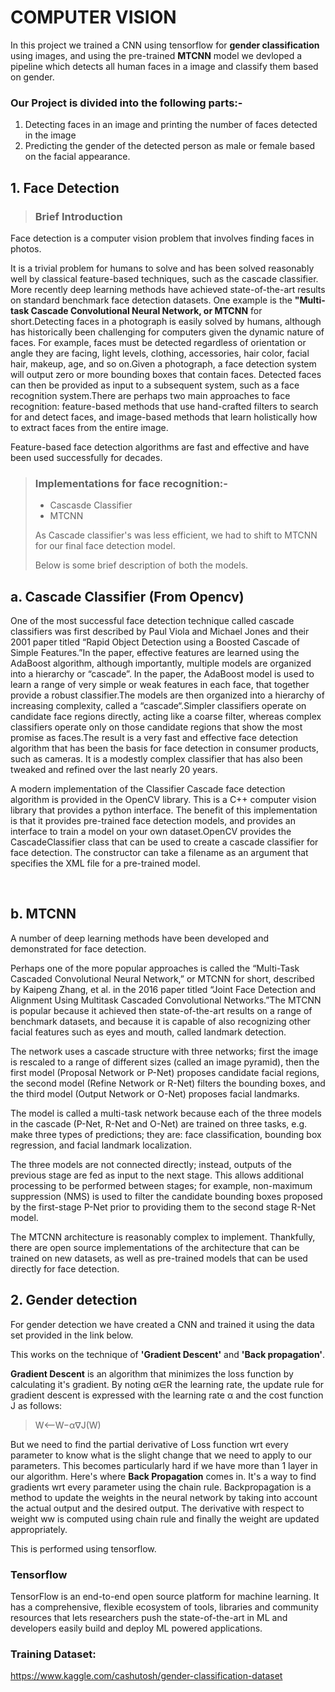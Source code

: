 # COMPUTER VISION
 
In this project we trained a CNN using tensorflow for **gender classification** using images, and using the pre-trained **MTCNN** model we devloped a pipeline which detects all human faces in a image and classify them based on gender.
>
### Our Project is divided into the following parts:-
1. Detecting faces in an image and printing the number of faces detected in the image
2. Predicting the gender of the detected person as male or female based on the facial appearance.
 
## 1. Face Detection
 
>### Brief Introduction
Face detection is a computer vision problem that involves finding faces in photos.
 
It is a trivial problem for humans to solve and has been solved reasonably well by classical feature-based techniques, such as the cascade classifier. More recently deep learning methods have achieved state-of-the-art results on standard benchmark face detection datasets. One example is the **"Multi-task Cascade Convolutional Neural Network, or MTCNN** for short.Detecting faces in a photograph is easily solved by humans, although has historically been challenging for computers given the dynamic nature of faces. For example, faces must be detected regardless of orientation or angle they are facing, light levels, clothing, accessories, hair color, facial hair, makeup, age, and so on.Given a photograph, a face detection system will output zero or more bounding boxes that contain faces. Detected faces can then be provided as input to a subsequent system, such as a face recognition system.There are perhaps two main approaches to face recognition: feature-based methods that use hand-crafted filters to search for and detect faces, and image-based methods that learn holistically how to extract faces from the entire image.
 
Feature-based face detection algorithms are fast and effective and have been used successfully for decades.
 
>###  Implementations for face recognition:-
>- Cascasde Classifier
>- MTCNN
>
>As Cascade classifier's was less efficient, we had to shift to MTCNN for our final face detection model.
>
>Below is some brief description of both the models.
 
## a. Cascade Classifier (From Opencv)
 
One of the most successful face detection technique called cascade classifiers was first described by Paul Viola and Michael Jones and their 2001 paper titled “Rapid Object Detection using a Boosted Cascade of Simple Features.”In the paper, effective features are learned using the AdaBoost algorithm, although importantly, multiple models are organized into a hierarchy or “cascade”. In the paper, the AdaBoost model is used to learn a range of very simple or weak features in each face, that together provide a robust classifier.The models are then organized into a hierarchy of increasing complexity, called a “cascade“.Simpler classifiers operate on candidate face regions directly, acting like a coarse filter, whereas complex classifiers operate only on those candidate regions that show the most promise as faces.The result is a very fast and effective face detection algorithm that has been the basis for face detection in consumer products, such as cameras. It is a modestly complex classifier that has also been tweaked and refined over the last nearly 20 years.
 
A modern implementation of the Classifier Cascade face detection algorithm is provided in the OpenCV library. This is a C++ computer vision library that provides a python interface. The benefit of this implementation is that it provides pre-trained face detection models, and provides an interface to train a model on your own dataset.OpenCV provides the CascadeClassifier class that can be used to create a cascade classifier for face detection. The constructor can take a filename as an argument that specifies the XML file for a pre-trained model.
 
<br>
 
## b. MTCNN
A number of deep learning methods have been developed and demonstrated for face detection.
 
Perhaps one of the more popular approaches is called the “Multi-Task Cascaded Convolutional Neural Network,” or MTCNN for short, described by Kaipeng Zhang, et al. in the 2016 paper titled “Joint Face Detection and Alignment Using Multitask Cascaded Convolutional Networks.”The MTCNN is popular because it achieved then state-of-the-art results on a range of benchmark datasets, and because it is capable of also recognizing other facial features such as eyes and mouth, called landmark detection.
 
The network uses a cascade structure with three networks; first the image is rescaled to a range of different sizes (called an image pyramid), then the first model (Proposal Network or P-Net) proposes candidate facial regions, the second model (Refine Network or R-Net) filters the bounding boxes, and the third model (Output Network or O-Net) proposes facial landmarks.
 
The model is called a multi-task network because each of the three models in the cascade (P-Net, R-Net and O-Net) are trained on three tasks, e.g. make three types of predictions; they are: face classification, bounding box regression, and facial landmark localization.
 
The three models are not connected directly; instead, outputs of the previous stage are fed as input to the next stage. This allows additional processing to be performed between stages; for example, non-maximum suppression (NMS) is used to filter the candidate bounding boxes proposed by the first-stage P-Net prior to providing them to the second stage R-Net model.
 
The MTCNN architecture is reasonably complex to implement. Thankfully, there are open source implementations of the architecture that can be trained on new datasets, as well as pre-trained models that can be used directly for face detection.
 
 
 
## 2. Gender detection
For gender detection we have created a CNN and trained it using the data set provided in the link below.
 
This works on the technique of **'Gradient Descent'** and **'Back propagation'**.
 
**Gradient Descent** is an algorithm that minimizes the loss function by calculating it's gradient. By noting α∈R the learning rate, the update rule for gradient descent is expressed with the learning rate α and the cost function J as follows:
 
>W⟵W−α∇J(W)
 
But we need to find the partial derivative of Loss function wrt every parameter to know what is the slight change that we need to apply to our parameters. This becomes particularly hard if we have more than 1 layer in our algorithm. Here's where **Back Propagation** comes in. It's a way to find gradients wrt every parameter using the chain rule. Backpropagation is a method to update the weights in the neural network by taking into account the actual output and the desired output. The derivative with respect to weight ww is computed using chain rule and finally the weight are updated appropriately.
 
This is performed using tensorflow.
 
### **Tensorflow**
TensorFlow is an end-to-end open source platform for machine learning. It has a comprehensive, flexible ecosystem of tools, libraries and community resources that lets researchers push the state-of-the-art in ML and developers easily build and deploy ML powered applications.
 
### Training Dataset: 
 https://www.kaggle.com/cashutosh/gender-classification-dataset
 



